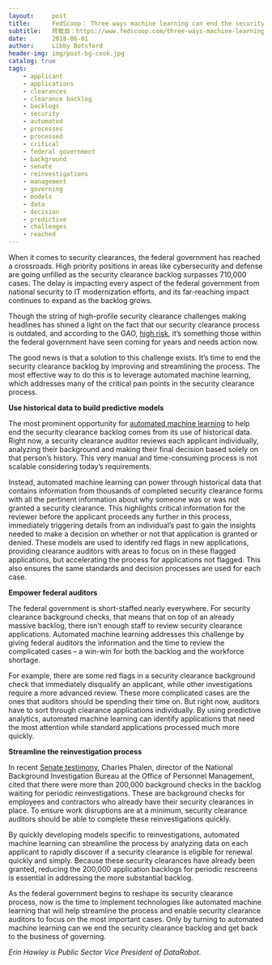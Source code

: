 ```yaml
---
layout:     post
title:      FedScoop： Three ways machine learning can end the security clearance backlog
subtitle:   转载自：https://www.fedscoop.com/three-ways-machine-learning-can-end-security-clearance-backlog/
date:       2018-06-01
author:     Libby Botsford
header-img: img/post-bg-cook.jpg
catalog: true
tags:
    - applicant
    - applications
    - clearances
    - clearance backlog
    - backlogs
    - security
    - automated
    - processes
    - processed
    - critical
    - federal government
    - background
    - senate
    - reinvestigations
    - management
    - governing
    - models
    - data
    - decision
    - predictive
    - challenges
    - reached
---
```


When it comes to security clearances, the federal government has reached a crossroads. High priority positions in areas like cybersecurity and defense are going unfilled as the security clearance backlog surpasses 710,000 cases. The delay is impacting every aspect of the federal government from national security to IT modernization efforts, and its far-reaching impact continues to expand as the backlog grows.

Though the string of high-profile security clearance challenges making headlines has shined a light on the fact that our security clearance process is outdated, and according to the GAO, [high risk](https://www.gao.gov/press/high_risk_security_clearance_process.htm?utm_medium=email&utm_source=govdelivery), it’s something those within the federal government have seen coming for years and needs action now.

The good news is that a solution to this challenge exists. It’s time to end the security clearance backlog by improving and streamlining the process. The most effective way to do this is to leverage automated machine learning, which addresses many of the critical pain points in the security clearance process.

**Use historical data to build predictive models**

The most prominent opportunity for [automated machine learning](https://www.datarobot.com/public-sector) to help end the security clearance backlog comes from its use of historical data. Right now, a security clearance auditor reviews each applicant individually, analyzing their background and making their final decision based solely on that person’s history. This very manual and time-consuming process is not scalable considering today’s requirements.

Instead, automated machine learning can power through historical data that contains information from thousands of completed security clearance forms with all the pertinent information about why someone was or was not granted a security clearance. This highlights critical information for the reviewer before the applicant proceeds any further in this process, immediately triggering details from an individual’s past to gain the insights needed to make a decision on whether or not that application is granted or denied. These models are used to identify red flags in new applications, providing clearance auditors with areas to focus on in these flagged applications, but accelerating the process for applications not flagged. This also ensures the same standards and decision processes are used for each case.

**Empower federal auditors**

The federal government is short-staffed nearly everywhere. For security clearance background checks, that means that on top of an already massive backlog, there isn’t enough staff to review security clearance applications. Automated machine learning addresses this challenge by giving federal auditors the information and the time to review the complicated cases – a win-win for both the backlog and the workforce shortage.

For example, there are some red flags in a security clearance background check that immediately disqualify an applicant, while other investigations require a more advanced review. These more complicated cases are the ones that auditors should be spending their time on. But right now, auditors have to sort through clearance applications individually. By using predictive analytics, automated machine learning can identify applications that need the most attention while standard applications processed much more quickly.

**Streamline the reinvestigation process**

In recent [Senate testimony](https://www.intelligence.senate.gov/hearings/open-hearing-security-clearance-reform), Charles Phalen, director of the National Background Investigation Bureau at the Office of Personnel Management, cited that there were more than 200,000 background checks in the backlog waiting for periodic reinvestigations. These are background checks for employees and contractors who already have their security clearances in place. To ensure work disruptions are at a minimum, security clearance auditors should be able to complete these reinvestigations quickly.

By quickly developing models specific to reinvestigations, automated machine learning can streamline the process by analyzing data on each applicant to rapidly discover if a security clearance is eligible for renewal quickly and simply. Because these security clearances have already been granted, reducing the 200,000 application backlogs for periodic rescreens is essential in addressing the more substantial backlog.

As the federal government begins to reshape its security clearance process, now is the time to implement technologies like automated machine learning that will help streamline the process and enable security clearance auditors to focus on the most important cases. Only by turning to automated machine learning can we end the security clearance backlog and get back to the business of governing.

*Erin Hawley is Public Sector Vice President of DataRobot.*
